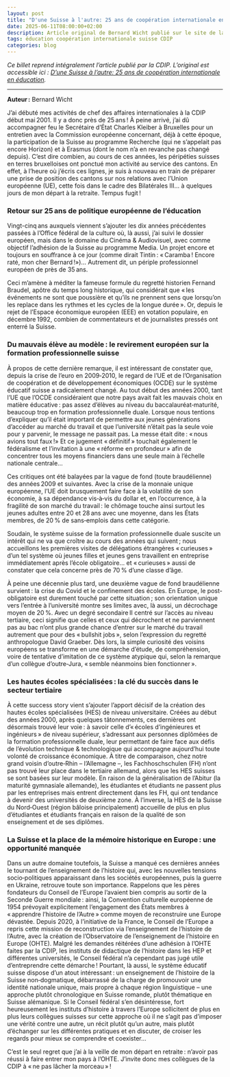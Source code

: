 ```yaml
---
layout: post
title: "D'une Suisse à l'autre: 25 ans de coopération internationale en éducation"
date: 2025-06-11T08:00:00+02:00
description: Article original de Bernard Wicht publié sur le site de la CDIP à l’occasion de son départ à la retraite.
tags: éducation coopération internationale suisse CDIP
categories: blog
---
```


*Ce billet reprend intégralement l’article publié par la CDIP. L’original est accessible ici : [D’une Suisse à l’autre: 25 ans de coopération internationale en éducation](https://www.cdip.ch/fr/la-cdip/blog/20250611).*

---

**Auteur :** Bernard Wicht 

J’ai débuté mes activités de chef des affaires internationales à la CDIP début mai 2001. Il y a donc près de 25 ans ! À peine arrivé, j’ai dû accompagner feu le Secrétaire d’État Charles Kleiber à Bruxelles pour un entretien avec la Commission européenne concernant, déjà à cette époque, la participation de la Suisse au programme Recherche (qui ne s’appelait pas encore Horizon) et à Erasmus (dont le nom n’a en revanche pas changé depuis). C’est dire combien, au cours de ces années, les péripéties suisses en terres bruxelloises ont ponctué mon activité au service des cantons. En effet, à l’heure où j’écris ces lignes, je suis à nouveau en train de préparer une prise de position des cantons sur nos relations avec l’Union européenne (UE), cette fois dans le cadre des Bilatérales III… à quelques jours de mon départ à la retraite. Tempus fugit !

### Retour sur 25 ans de politique européenne de l’éducation

Vingt-cinq ans auxquels viennent s’ajouter les dix années précédentes passées à l’Office fédéral de la culture où, là aussi, j’ai suivi le dossier européen, mais dans le domaine du Cinéma & Audiovisuel, avec comme objectif l’adhésion de la Suisse au programme Media. Un projet encore et toujours en souffrance à ce jour (comme dirait Tintin : « Caramba ! Encore raté, mon cher Bernard !»)… Autrement dit, un périple professionnel européen de près de 35 ans.

Ceci m’amène à méditer la fameuse formule du regretté historien Fernand Braudel, apôtre du temps long historique, qui considérait que « les événements ne sont que poussière et qu’ils ne prennent sens que lorsqu’on les replace dans les rythmes et les cycles de la longue durée ». Or, depuis le rejet de l’Espace économique européen (EEE) en votation populaire, en décembre 1992, combien de commentateurs et de journalistes pressés ont enterré la Suisse.

### Du mauvais élève au modèle : le revirement européen sur la formation professionnelle suisse

À propos de cette dernière remarque, il est intéressant de constater que, depuis la crise de l’euro en 2009‑2010, le regard de l’UE et de l’Organisation de coopération et de développement économiques (OCDE) sur le système éducatif suisse a radicalement changé. Au tout début des années 2000, tant l’UE que l’OCDE considéraient que notre pays avait fait les mauvais choix en matière éducative : pas assez d’élèves au niveau du baccalauréat‑maturité, beaucoup trop en formation professionnelle duale. Lorsque nous tentions d’expliquer qu’il était important de permettre aux jeunes générations d’accéder au marché du travail et que l’université n’était pas la seule voie pour y parvenir, le message ne passait pas. La messe était dite : « nous avions tout faux !» Et ce jugement « définitif » touchait également le fédéralisme et l’invitation à une « réforme en profondeur » afin de concentrer tous les moyens financiers dans une seule main à l’échelle nationale centrale…

Ces critiques ont été balayées par la vague de fond (toute braudélienne) des années 2009 et suivantes. Avec la crise de la monnaie unique européenne, l’UE doit brusquement faire face à la volatilité de son économie, à sa dépendance vis‑à‑vis du dollar et, en l’occurrence, à la fragilité de son marché du travail : le chômage touche ainsi surtout les jeunes adultes entre 20 et 28 ans avec une moyenne, dans les États membres, de 20 % de sans‑emplois dans cette catégorie.

Soudain, le système suisse de la formation professionnelle duale suscite un intérêt qui ne va que croître au cours des années qui suivent ; nous accueillons les premières visites de délégations étrangères « curieuses » d’un tel système où jeunes filles et jeunes gens travaillent en entreprise immédiatement après l’école obligatoire… et « curieuses » aussi de constater que cela concerne près de 70 % d’une classe d’âge.

À peine une décennie plus tard, une deuxième vague de fond braudélienne survient : la crise du Covid et le confinement des écoles. En Europe, le post-obligatoire est durement touché par cette situation ; son orientation unique vers l’entrée à l’université montre ses limites avec, là aussi, un décrochage moyen de 20 %. Avec un degré secondaire II centré sur l’accès au niveau tertiaire, ceci signifie que celles et ceux qui décrochent et ne parviennent pas au bac n’ont plus grande chance d’entrer sur le marché du travail autrement que pour des « bullshit jobs », selon l’expression du regretté anthropologue David Graeber. Dès lors, la simple curiosité des voisins européens se transforme en une démarche d’étude, de compréhension, voire de tentative d’imitation de ce système atypique qui, selon la remarque d’un collègue d’outre‑Jura, « semble néanmoins bien fonctionner ».

### Les hautes écoles spécialisées : la clé du succès dans le secteur tertiaire

À cette success story vient s’ajouter l’apport décisif de la création des hautes écoles spécialisées (HES) de niveau universitaire. Créées au début des années 2000, après quelques tâtonnements, ces dernières ont désormais trouvé leur voie : à savoir celle d’« écoles d’ingénieures et ingénieurs » de niveau supérieur, s’adressant aux personnes diplômées de la formation professionnelle duale, leur permettant de faire face aux défis de l’évolution technique & technologique qui accompagne aujourd’hui toute volonté de croissance économique. À titre de comparaison, chez notre grand voisin d’outre‑Rhin – l’Allemagne –, les Fachhoschschulen (FH) n’ont pas trouvé leur place dans le tertiaire allemand, alors que les HES suisses se sont basées sur leur modèle. En raison de la généralisation de l’Abitur (la maturité gymnasiale allemande), les étudiantes et étudiants ne passent plus par les entreprises mais entrent directement dans les FH, qui ont tendance à devenir des universités de deuxième zone. À l’inverse, la HES de la Suisse du Nord‑Ouest (région bâloise principalement) accueille de plus en plus d’étudiantes et étudiants français en raison de la qualité de son enseignement et de ses diplômes.

### La Suisse et la place de la mémoire historique en Europe : une opportunité manquée

Dans un autre domaine toutefois, la Suisse a manqué ces dernières années le tournant de l’enseignement de l’histoire qui, avec les nouvelles tensions socio‑politiques apparaissant dans les sociétés européennes, puis la guerre en Ukraine, retrouve toute son importance. Rappelons que les pères fondateurs du Conseil de l’Europe l’avaient bien compris au sortir de la Seconde Guerre mondiale : ainsi, la Convention culturelle européenne de 1954 prévoyait explicitement l’engagement des États membres à « apprendre l’histoire de l’Autre » comme moyen de reconstruire une Europe dévastée. Depuis 2020, à l’initiative de la France, le Conseil de l’Europe a repris cette mission de reconstruction via l’enseignement de l’histoire de l’Autre, avec la création de l’Observatoire de l’enseignement de l’histoire en Europe (OHTE). Malgré les demandes réitérées d’une adhésion à l’OHTE faites par la CDIP, les instituts de didactique de l’histoire dans les HEP et différentes universités, le Conseil fédéral n’a cependant pas jugé utile d’entreprendre cette démarche ! Pourtant, là aussi, le système éducatif suisse dispose d’un atout intéressant : un enseignement de l’histoire de la Suisse non‑dogmatique, débarrassé de la charge de promouvoir une identité nationale unique, mais propre à chaque région linguistique – une approche plutôt chronologique en Suisse romande, plutôt thématique en Suisse alémanique. Si le Conseil fédéral s’en désintéresse, fort heureusement les instituts d’histoire à travers l’Europe sollicitent de plus en plus leurs collègues suisses sur cette approche où il ne s’agit pas d’imposer une vérité contre une autre, un récit plutôt qu’un autre, mais plutôt d’échanger sur les différentes pratiques et en discuter, de croiser les regards pour mieux se comprendre et coexister…

C’est le seul regret que j’ai à la veille de mon départ en retraite : n’avoir pas réussi à faire entrer mon pays à l’OHTE. J’invite donc mes collègues de la CDIP à « ne pas lâcher la morceau » !

